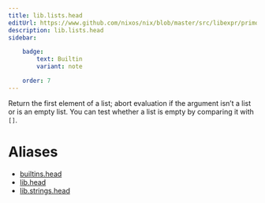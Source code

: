 ```yaml
---
title: lib.lists.head
editUrl: https://www.github.com/nixos/nix/blob/master/src/libexpr/primops.cc
description: lib.lists.head
sidebar:

    badge:
        text: Builtin
        variant: note

    order: 7
---
```


Return the first element of a list; abort evaluation if the argument
isn’t a list or is an empty list. You can test whether a list is
empty by comparing it with `[]`.


# Aliases

- [builtins.head](/nix-doc-comments/reference/builtins/builtins-head)
- [lib.head](/nix-doc-comments/reference/lib/lib-head)
- [lib.strings.head](/nix-doc-comments/reference/lib/strings/lib-strings-head)


